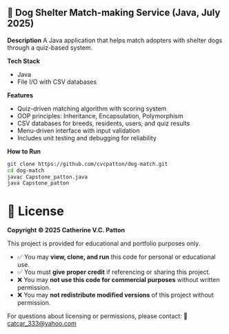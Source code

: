 ## 📂 **Dog Shelter Match-making Service (Java, July 2025)**

**Description**
A Java application that helps match adopters with shelter dogs through a quiz-based system.

**Tech Stack**

* Java
* File I/O with CSV databases

**Features**

* Quiz-driven matching algorithm with scoring system
* OOP principles: Inheritance, Encapsulation, Polymorphism
* CSV databases for breeds, residents, users, and quiz results
* Menu-driven interface with input validation
* Includes unit testing and debugging for reliability

**How to Run**

```bash
git clone https://github.com/cvcpatton/dog-match.git
cd dog-match
javac Capstone_patton.java
java Capstone_patton
```





# 📜 License

**Copyright © 2025 Catherine V.C. Patton**

This project is provided for educational and portfolio purposes only.

* ✅ You may **view, clone, and run** this code for personal or educational use.
* ✅ You must **give proper credit** if referencing or sharing this project.
* ❌ You may **not use this code for commercial purposes** without written permission.
* ❌ You may **not redistribute modified versions** of this project without permission.

For questions about licensing or permissions, please contact:
📧 [catcar\_333@yahoo.com](mailto:catcar_333@yahoo.com)
